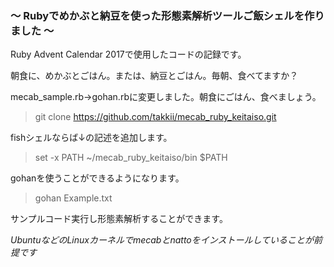 ### 〜 Rubyでめかぶと納豆を使った形態素解析ツールご飯シェルを作りました 〜

Ruby Advent Calendar 2017で使用したコードの記録です。

朝食に、めかぶとごはん。または、納豆とごはん。毎朝、食べてますか？

mecab_sample.rb→gohan.rbに変更しました。朝食にごはん、食べましょう。

> git clone https://github.com/takkii/mecab_ruby_keitaiso.git

fishシェルならば↓の記述を追加します。

> set -x PATH ~/mecab_ruby_keitaiso/bin $PATH

gohanを使うことができるようになります。

> gohan Example.txt

サンプルコード実行し形態素解析することができます。

*UbuntuなどのLinuxカーネルでmecabとnattoをインストールしていることが前提です*
